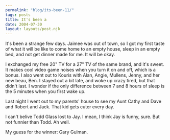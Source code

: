 ```yaml
---
permalink: "blog/its-been-11/"
tags: posts
title: It's been a
date: 2004-07-30
layout: layouts/post.njk
---
```


It's been a strange few days. Jaimee was out of town, so I got my first taste of what it will be like to come home to an empty house, sleep in an empty bed, and not get dinner made for me. It will be okay.

I exchanged my free 20" TV for a 27" TV of the same brand, and it's sweet. It makes cool video game noises when you turn it on and off, which is a bonus. I also went out to Kouris with Alan, Angie, Mullens, Jenny, and her new beau, Ben. I stayed out a bit late, and woke up crazy tired, but that didn't last. I wonder if the only difference between 7 and 8 hours of sleep is the 5 minutes when you first wake up.

Last night I went out to my parents' house to see my Aunt Cathy and Dave and Robert and Jack. That kid gets cuter every day.

I can't belive Todd Glass lost to Jay. I mean, I think Jay is funny, sure. But not funnier than Todd. Ah well.

My guess for the winner: Gary Gulman.
